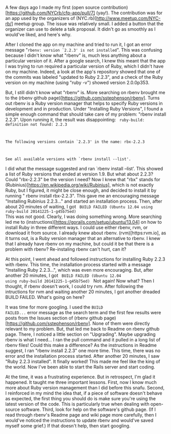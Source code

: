 A few days ago I made my first (open source contribution)[https://github.com/NYCrb/cfp-app/pull/7] (yay!). The contribution was for an app used by the organizers of (NYC.rb)[http://www.meetup.com/NYC-rb/] meetup group. The issue was relatively small. I added a button that the organizer can use to delete a talk proposal. It didn't go as smoothly as I would've liked, and here's why. 

After I cloned the app on my machine and tried to run it, I got an error message "<code>rbenv: version `2.2.3' is not installed</code>". This was confusing because I didn't know what "rbenv" is, much less anything about a particular version of it. After a google search, I knew this meant that the app I was trying to run required a particular version of Ruby, which I didn't have on my machine. Indeed, a look at the app's repository showed that one of the commits was labeled "updated to Ruby 2.2.3", and a check of the Ruby version on my machine (using "ruby -v") showed version 2.0.0p353. 

But, I still didn't know what "rbenv" is. More searching on rbenv brought me to the (rbenv github page)[https://github.com/sstephenson/rbenv]. Turns out rbenv is a Ruby version manager that helps to specify Ruby versions in development and in production. Under "Installing Ruby Versions", I found a simple enough command that should take care of my problem: "rbenv install 2.2.3". Upon running it, the result was disappointing: 
<code>
ruby-build: definition not found: 2.2.3

The following versions contain `2.2.3' in the name:
  rbx-2.2.3

See all available versions with `rbenv install --list'.
</code>

I did what the message suggested and ran `rbenv install –list'. This showed a list of Ruby versions that ended at version 1.9. But what about 2.2.3? Could "rbx-2.2.3" be the version I need? Now I knew that "rbx" stands for (Rubinius)[https://en.wikipedia.org/wiki/Rubinius], which is not exactly Ruby, but I figured, it might be close enough, and decided to install it by running " rbenv install rbx-2.2.3". This gave me an encouraging message "Installing Rubinius 2.2.3..." and started an installation process. Then, after about 20 minutes of waiting, I got
<code>
BUILD FAILED (Ubuntu 12.04 using ruby-build 20141225-1-g45b75ed)
</code>
This was not good. Clearly, I was doing something wrong. More searching led me to (instructions)[https://gorails.com/setup/ubuntu/13.04] on how to install Ruby in three different ways. I could use either rbenv, rvm, or download it from source. I already knew about rbenv. (rvm)[https:rvm.io], as it turns out, is a Ruby version manager that an alternative to rbenv. I knew that I already have rbenv on my machine, but could it be that there is a problem with rbenv? Re-instaling rbenv can't hurt, can it?  

At this point, I went ahead and followed instructions for installing Ruby 2.2.3 with rbenv. This time, the installation process started with a message "Installing Ruby 2.2.3...", which was even more encouraging. But, after another 20 minutes, I got 
<code>
BUILD FAILED (Ubuntu 12.04 using ruby-build 20141225-1-g45b75ed)
</code>
Not again! Now what? Then I thought, if rbenv doesn't work, I could try rvm. After following the intructions for rvm and waiting another 20 minutes, I got another dreaded BUILD FAILED. What's going on here?

It was time for more googling. I used the <code>BUILD FAILED...</code> error message as the search term and the first few results were posts from the Issues section of (rbenv github page)[https://github.com/sstephenson/rbenv]. None of them were directly relevant to my problem. But, that led me back to Readme on rbenv github page. There, I noticed a little section on "Upgrading". Maybe upgrading rbenv is what I need... I ran the pull command and it pulled in a long list of rbenv files! Could this make a difference? As the instructions in Readme suggest, I ran "rbenv install 2.2.3" one more time. This time, there was no error and the installation process started. After another 20 minutes, I saw "Ruby 2.2.3 installed". It finally worked! This made me feel like the king of the world. Now I've been able to start the Rails server and start coding. 

At the time, it was a frustrating experience. But in retrospect, I'm glad it happened. It taught me three important lessons. First, now I know much more about Ruby version management than I did before this snafu. Second, I reinforced in my mind the idea that, if a piece of software doesn't behave as expected, the first thing you should do is make sure you're using the latest version of the code. This is particularly true when dealing with open-source software. Third, look for help on the software's github page. (If I read through rbenv's Readme page and wiki page more carefully, then I would've noticed the instructions to update rbenv and would've saved myself some grief.) If that doesn't help, then start googling.